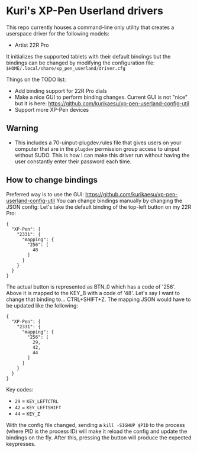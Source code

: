 # Kuri's XP-Pen Userland drivers

This repo currently houses a command-line only utility that creates a userspace driver for the following models:
- Artist 22R Pro

It initializes the supported tablets with their default bindings but the bindings can be changed by modifying the configuration file:
`$HOME/.local/share/xp_pen_userland/driver.cfg`

Things on the TODO list:
- Add binding support for 22R Pro dials
- Make a nice GUI to perform binding changes. Current GUI is not "nice" but it is here: https://github.com/kurikaesu/xp-pen-userland-config-util
- Support more XP-Pen devices

## Warning
- This includes a 70-uinput-plugdev.rules file that gives users on your computer that are in the `plugdev` permission group access to uinput without SUDO. This is how I can make this driver run without having the user constantly enter their password each time.

## How to change bindings
Preferred way is to use the GUI: https://github.com/kurikaesu/xp-pen-userland-config-util
You can change bindings manually by changing the JSON config:
Let's take the default binding of the top-left button on my 22R Pro:

```
{
  "XP-Pen": {
    "2331": {
      "mapping": {
        "256": [
          48
        ]
      }
    }
  }
}
```

The actual button is represented as BTN_0 which has a code of '256'. Above it is mapped to the KEY_B with a code of '48'. Let's say I want to change that binding to... CTRL+SHIFT+Z. The mapping JSON would have to be updated like the following:

```
{
  "XP-Pen": {
    "2331": {
      "mapping": {
        "256": [
          29,
          42,
          44
        ]
      }
    }
  }
}
```

Key codes:
- `29` = `KEY_LEFTCTRL`
- `42` = `KEY_LEFTSHIFT`
- `44` = `KEY_Z`

With the config file changed, sending a `kill -SIGHUP $PID` to the process (where PID is the process ID) will make it reload the config and update the bindings on the fly. After this, pressing the button will produce the expected keypresses.
